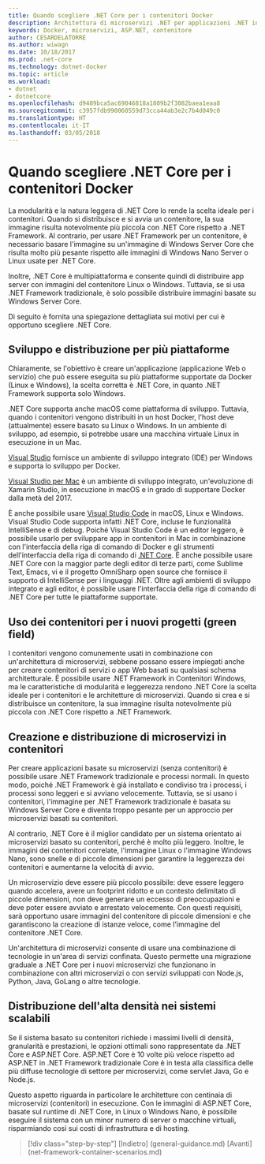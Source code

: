 ```yaml
---
title: Quando scegliere .NET Core per i contenitori Docker
description: Architettura di microservizi .NET per applicazioni .NET in contenitori | Quando scegliere .NET Core per i contenitori Docker
keywords: Docker, microservizi, ASP.NET, contenitore
author: CESARDELATORRE
ms.author: wiwagn
ms.date: 10/18/2017
ms.prod: .net-core
ms.technology: dotnet-docker
ms.topic: article
ms.workload:
- dotnet
- dotnetcore
ms.openlocfilehash: d9489bca5ac69046818a1809b2f3082baea1eaa8
ms.sourcegitcommit: c3957fdb990060559d73cca44ab3e2c7b4d049c0
ms.translationtype: HT
ms.contentlocale: it-IT
ms.lasthandoff: 03/05/2018
---
```

# <a name="when-to-choose-net-core-for-docker-containers"></a>Quando scegliere .NET Core per i contenitori Docker

La modularità e la natura leggera di .NET Core lo rende la scelta ideale per i contenitori. Quando si distribuisce e si avvia un contenitore, la sua immagine risulta notevolmente più piccola con .NET Core rispetto a .NET Framework. Al contrario, per usare .NET Framework per un contenitore, è necessario basare l'immagine su un'immagine di Windows Server Core che risulta molto più pesante rispetto alle immagini di Windows Nano Server o Linux usate per .NET Core.

Inoltre, .NET Core è multipiattaforma e consente quindi di distribuire app server con immagini del contenitore Linux o Windows. Tuttavia, se si usa .NET Framework tradizionale, è solo possibile distribuire immagini basate su Windows Server Core.

Di seguito è fornita una spiegazione dettagliata sui motivi per cui è opportuno scegliere .NET Core.

## <a name="developing-and-deploying-cross-platform"></a>Sviluppo e distribuzione per più piattaforme

Chiaramente, se l'obiettivo è creare un'applicazione (applicazione Web o servizio) che può essere eseguita su più piattaforme supportate da Docker (Linux e Windows), la scelta corretta è .NET Core, in quanto .NET Framework supporta solo Windows.

.NET Core supporta anche macOS come piattaforma di sviluppo. Tuttavia, quando i contenitori vengono distribuiti in un host Docker, l'host deve (attualmente) essere basato su Linux o Windows. In un ambiente di sviluppo, ad esempio, si potrebbe usare una macchina virtuale Linux in esecuzione in un Mac.

[Visual Studio](https://www.visualstudio.com/) fornisce un ambiente di sviluppo integrato (IDE) per Windows e supporta lo sviluppo per Docker. 

[Visual Studio per Mac](https://www.visualstudio.com/vs/visual-studio-mac/) è un ambiente di sviluppo integrato, un'evoluzione di Xamarin Studio, in esecuzione in macOS e in grado di supportare Docker dalla metà del 2017.

È anche possibile usare [Visual Studio Code](https://code.visualstudio.com/) in macOS, Linux e Windows. Visual Studio Code supporta infatti .NET Core, incluse le funzionalità IntelliSense e di debug. Poiché Visual Studio Code è un editor leggero, è possibile usarlo per sviluppare app in contenitori in Mac in combinazione con l'interfaccia della riga di comando di Docker e gli strumenti dell'interfaccia della riga di comando di [.NET Core](../../../core/tools/index.md). È anche possibile usare .NET Core con la maggior parte degli editor di terze parti, come Sublime Text, Emacs, vi e il progetto OmniSharp open source che fornisce il supporto di IntelliSense per i linguaggi .NET. Oltre agli ambienti di sviluppo integrato e agli editor, è possibile usare l'interfaccia della riga di comando di .NET Core per tutte le piattaforme supportate.

## <a name="using-containers-for-new-green-field-projects"></a>Uso dei contenitori per i nuovi progetti (green field)

I contenitori vengono comunemente usati in combinazione con un'architettura di microservizi, sebbene possano essere impiegati anche per creare contenitori di servizi o app Web basati su qualsiasi schema architetturale. È possibile usare .NET Framework in Contenitori Windows, ma le caratteristiche di modularità e leggerezza rendono .NET Core la scelta ideale per i contenitori e le architetture di microservizi. Quando si crea e si distribuisce un contenitore, la sua immagine risulta notevolmente più piccola con .NET Core rispetto a .NET Framework.

## <a name="creating-and-deploying-microservices-on-containers"></a>Creazione e distribuzione di microservizi in contenitori

Per creare applicazioni basate su microservizi (senza contenitori) è possibile usare .NET Framework tradizionale e processi normali. In questo modo, poiché .NET Framework è già installato e condiviso tra i processi, i processi sono leggeri e si avviano velocemente. Tuttavia, se si usano i contenitori, l'immagine per .NET Framework tradizionale è basata su Windows Server Core e diventa troppo pesante per un approccio per microservizi basati su contenitori.

Al contrario, .NET Core è il miglior candidato per un sistema orientato ai microservizi basato su contenitori, perché è molto più leggero. Inoltre, le immagini dei contenitori correlate, l'immagine Linux o l'immagine Windows Nano, sono snelle e di piccole dimensioni per garantire la leggerezza dei contenitori e aumentarne la velocità di avvio.

Un microservizio deve essere più piccolo possibile: deve essere leggero quando accelera, avere un footprint ridotto e un contesto delimitato di piccole dimensioni, non deve generare un eccesso di preoccupazioni e deve poter essere avviato e arrestato velocemente. Con questi requisiti, sarà opportuno usare immagini del contenitore di piccole dimensioni e che garantiscono la creazione di istanze veloce, come l'immagine del contenitore .NET Core.

Un'architettura di microservizi consente di usare una combinazione di tecnologie in un'area di servizi confinata. Questo permette una migrazione graduale a .NET Core per i nuovi microservizi che funzionano in combinazione con altri microservizi o con servizi sviluppati con Node.js, Python, Java, GoLang o altre tecnologie.

## <a name="deploying-high-density-in-scalable-systems"></a>Distribuzione dell'alta densità nei sistemi scalabili

Se il sistema basato su contenitori richiede i massimi livelli di densità, granularità e prestazioni, le opzioni ottimali sono rappresentate da .NET Core e ASP.NET Core. ASP.NET Core è 10 volte più veloce rispetto ad ASP.NET in .NET Framework tradizionale Core è in testa alla classifica delle più diffuse tecnologie di settore per microservizi, come servlet Java, Go e Node.js.

Questo aspetto riguarda in particolare le architetture con centinaia di microservizi (contenitori) in esecuzione. Con le immagini di ASP.NET Core, basate sul runtime di .NET Core, in Linux o Windows Nano, è possibile eseguire il sistema con un minor numero di server o macchine virtuali, risparmiando così sui costi di infrastruttura e di hosting.


>[!div class="step-by-step"]
[Indietro] (general-guidance.md) [Avanti] (net-framework-container-scenarios.md)
